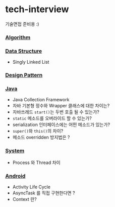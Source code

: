 # tech-interview
기술면접 준비용 :)

### [Algorithm](https://github.com/babjo/tech-interview/blob/master/algorithm.md)

### [Data Structure](https://github.com/babjo/tech-interview/blob/master/data_structure.md)
- Singly Linked List

### [Design Pattern](https://github.com/babjo/tech-interview/blob/master/design_pattern.md)

### [Java](https://github.com/babjo/tech-interview/blob/master/java.md)
- Java Collection Framework
- 자바 기본형 정수와 Wrapper 클래스에 대한 차이는?
- 자바쓰레드 `start()`는 두번 호출 될 수 있는가?
- `static` 메소드를 오버라이드 할 수 있는가?
- serialization 인터페이스에는 어떤 메소드가 있는가?
- `super()`와 `this()`의 차이?
- 메소드 overridden 방지법은 ?

### [System](https://github.com/babjo/tech-interview/blob/master/system.md)
- Process 와 Thread 차이

### [Android](https://github.com/babjo/tech-interview/blob/master/android.md)
- Activity Life Cycle
- AsyncTask 를 직접 구현한다면 ?
- Context 란?